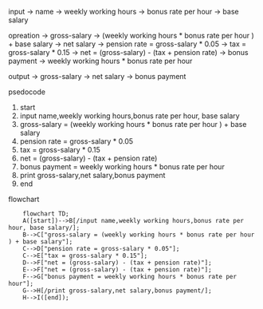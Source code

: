 input -> name
      -> weekly working hours 
      -> bonus rate per hour 
      -> base salary

opreation -> gross-salary
                -> (weekly working hours * bonus rate per hour ) + base salary
          -> net salary 
                -> pension rate = gross-salary * 0.05
                -> tax = gross-salary * 0.15
                -> net = (gross-salary) - (tax + pension rate)
          -> bonus payment
                -> weekly working hours * bonus rate per hour

output -> gross-salary
       -> net salary 
       -> bonus payment


psedocode
1. start
2. input name,weekly working hours,bonus rate per hour, base salary
3. gross-salary = (weekly working hours * bonus rate per hour ) + base salary
4. pension rate = gross-salary * 0.05
5. tax = gross-salary * 0.15
6. net = (gross-salary) - (tax + pension rate)
7. bonus payment = weekly working hours * bonus rate per hour
8. print gross-salary,net salary,bonus payment
9. end

flowchart
```mermaid
    flowchart TD;
    A([start])-->B[/input name,weekly working hours,bonus rate per hour, base salary/];
    B-->C["gross-salary = (weekly working hours * bonus rate per hour ) + base salary"];
    C-->D["pension rate = gross-salary * 0.05"];
    C-->E["tax = gross-salary * 0.15"];
    D-->F["net = (gross-salary) - (tax + pension rate)"];
    E-->F["net = (gross-salary) - (tax + pension rate)"];
    F-->G["bonus payment = weekly working hours * bonus rate per hour"];
    G-->H[/print gross-salary,net salary,bonus payment/];
    H-->I([end]);
```